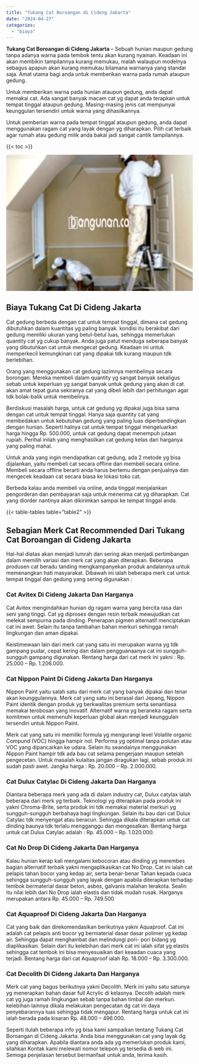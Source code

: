 ```yaml
---
title: "Tukang Cat Boroangan di Cideng Jakarta"
date: "2024-04-27"
categories: 
  - "biaya"
---
```


**Tukang Cat Boroangan di Cideng Jakarta** – Sebuah hunian maupun gedung tanpa adanya warna pada tembok tentu akan kurang nyaman. Keadaan ini akan membikin tampilannya kurang memukau, malah walaupun modelnya sebagus apapun akan kurang memukau bilamana warnanya yang standar saja. Amat utama bagi anda untuk memberikan warna pada rumah ataupun gedung.

Untuk memberikan warna pada hunian ataupun gedung, anda dapat memakai cat. Ada sangat banyak macam cat yg dapat anda terapkan untuk tempat tinggal ataupun gedung. Masing-masing jenis cat mempunyai keunggulan tersendiri untuk warna yang dihasilkannya.

Untuk pemberian warna pada tempat tinggal ataupun gedung, anda dapat menggunakan ragam cat yang layak dengan yg diharapkan. Pilih cat terbaik agar rumah atau gedung milik anda bakal jadi sangat cantik tampilannya.

{{< toc >}}

![Tukang Cat Boroangan di Cideng Jakarta](/images/jasa-cat-murah29.png)

## Biaya Tukang Cat Di Cideng Jakarta

Cat gedung berbeda dengan cat untuk tempat tinggal, dimana cat gedung dibutuhkan dalam kuantitas yg paling banyak. kondisi itu berakibat dari gedung memiliki ukuran yang betul-betul luas, sehingga memerlukan quantity cat yg cukup banyak. Anda juga patut menduga seberapa banyak yang dibutuhkan cat untuk mengecat gedung. Keadaan ini untuk memperkecil kemungkinan cat yang dipakai tdk kurang maupun tdk berlebihan.

Orang yang menggunakan cat gedung lazimnya membelinya secara borongan. Mereka membeli dalam quantity yg sangat banyak sekaligus sebab untuk keperluan yg sangat banyak untuk gedung yang akan di cat. akan amat tepat guna sekiranya cat yang dibeli lebih dari perhitungan agar tdk bolak-balik untuk membelinya.

Berdiskusi masalah harga, untuk cat gedung yg dipakai juga bisa sama dengan cat untuk tempat tinggal. Hanya saja quantity cat yang membedakan untuk kebutuhan gedung yang paling luas diperbandingkan dengan hunian. Seperti halnya cat untuk tempat tinggal mengeluarkan harga hingga Rp. 500.000, untuk cat gedung dapat menempuh jutaan rupiah. Perihal inilah yang menghasilkan cat gedung kelas dari harganya yang paling mahal.

Untuk anda yang ingin mendapatkan cat gedung, ada 2 metode yg bisa dijalankan, yaitu membeli cat secara offline dan membeli secara online. Membeli secara offline berarti anda harus bertemu dengan penjualnya dan mengecek keadaan cat secara biasa ke lokasi toko cat.

Berbeda kalau anda membeli via online, anda tinggal menjalankan pengorderan dan pembayaran saja untuk menerima cat yg diharapkan. Cat yang diorder nantinya akan dikirimkan sampai ke tempat tinggal anda.

{{< table-tables table="table2" >}}

## Sebagian Merk Cat Recommended Dari Tukang Cat Boroangan di Cideng Jakarta

Hal-hal diatas akan menjadi lumrah dan sering akan menjadi pertimbangan dalam memilih variasi dan merk cat yang akan diterapkan. Beberapa produsen cat beradu tanding mengkampanyekan produk andalannya untuk memenangkan hati masyarakat. Dibawah ini ialah beberapa merk cat untuk tempat tinggal dan gedung yang sering digunakan :

### Cat Avitex Di Cideng Jakarta Dan Harganya

Cat Avitex mengindahkan hunian dg ragam warna yang bercita rasa dan seni yang tinggi. Cat yg diproses dengan resin terbaik mewujudkan cat melekat sempurna pada dinding. Penerapan pigmen alternatif menciptakan cat ini awet. Selain itu tanpa tambahan bahan merkuri sehingga ramah lingkungan dan aman dipakai.

Keistimewaan lain dari merk cat yang satu ini merupakan warna yg tdk gampang pudar, cepat kering dan dalam pengguanaanya cat ini sungguh-sungguh gampang digunakan. Rentang harga dari cat merk ini yakni : Rp. 25.000 – Rp. 1.206.000.

### Cat Nippon Paint Di Cideng Jakarta Dan Harganya

Nippon Paint yaitu salah satu dari merk cat yang banyak dipakai dan tenar akan keunggulannya. Merk cat yang satu ini berasal dari Jepang, Nippon Paint identik dengan produk yg berkwalitas premium serta senantiasa memakai terobosan yang inovatif. Alternatif warna yg beraneka ragam serta komitmen untuk memenuhi keperluan global akan menjadi keunggulan tersendiri untuk Nippon Paint.

Merk cat yang satu ini memiliki formula yg mengurangi level Volatile organic Compund (VOC) hingga hampir nol. Performa yg optimal tanpa polutan atau VOC yang dipancarkan ke udara. Selain itu seandainya menggunakan Nippon Paint hampir tdk ada bau cat selama pengerjaan maupun setelah pengecetan. Untuk masalah kulaitas jangan diragukan lagi, sebab produk ini sudah pasti awet. Jangka harga : Rp. 20.000 – Rp. 2.000.000.

### Cat Dulux Catylac Di Cideng Jakarta Dan Harganya

Diantara beberapa merk yang ada di dalam industry cat, Dulux catylax ialah beberapa dari merk yg terbaik. Teknologi yg diterapkan pada produk ini yakni Chroma-Brite, serta produk ini tdk memakai material merkuri yg sungguh-sungguh berbahaya bagi lingkungan. Selain itu bau dari cat Dulux Catylac tdk menyengat atau beracun. Sehingga dikala diterapkan untuk cat dinding baunya tdk terlalu mengganggu dan mengesalkan. Bentang harga untuk cat Dulux Catylac adalah : Rp. 45.000 – Rp. 1.020.000.

### Cat No Drop Di Cideng Jakarta Dan Harganya

Kalau hunian kerap kali mengalami kebocoran atau dinding yg merembes bagian alternatif terbaik yakni mengaplikasikan cat No Drop. Cat ini ialah cat pelapis tahan bocor yang kedap air, serta benar-benar Tahan kepada cuaca sehingga sungguh-sungguh yang layak dengan apabila diterapkan terhadap tembok bermaterial dasar beton, asbes, galvanis malahan terakota. Sealin itu nilai lebih dari No Drop ialah elastis dan tidak mudah rusak. Harganya merupakan antara Rp. 45.000 – Rp. 749.500

### Cat Aquaproof Di Cideng Jakarta Dan Harganya

Cat yang baik dan direkomendasikan berikutnya yakni Aquaproof. Cat ini adalah cat pelapis anti bocor yg bermaterial dasar dasar polimer yg kedap air. Sehingga dapat menghambat dan melindungi pori- pori bidang yg diaplikasikan. Selain dari itu kelebihan dari merk cat ini ialah sifat yg elastis sehingga cat tembok ini bisa menyesuaikan dari keaadan cuaca yang terjadi. Bentang harga dari cat Aquaproof ialah Rp. 18.000 – Rp. 3.300.000.

### Cat Decolith Di Cideng Jakarta Dan Harganya

Merk cat yang bagus berikutnya yakni Decolith. Merk ini yaitu satu satunya yg menerapkan bahan dasar full Acrylic di kelasnya. Decolih adalah merk cat yg juga ramah lingkungan sebab tanpa bahan timbal dan merkuri. kelebihan lainnya dikala melakukan pengecatan dg cat ini daya penyebarannya luas sehingga tidak mengapur. Rentang harga untuk cat ini ialah berada pada kisaran Rp. 48.000 – 496.000.

Seperti itulah beberapa info yg bisa kami sampaikan tentang Tukang Cat Boroangan di Cideng Jakarta. Anda bisa menggunakan cat yang layak dg yang diharapkan. Apabila diantara anda ada yg memerlukan produk kami, silahkan Kontak kami melewati nomor telepon yg tersedia di web ini. Semoga penjelasan tersebut bermanfaat untuk anda, terima kasih.
